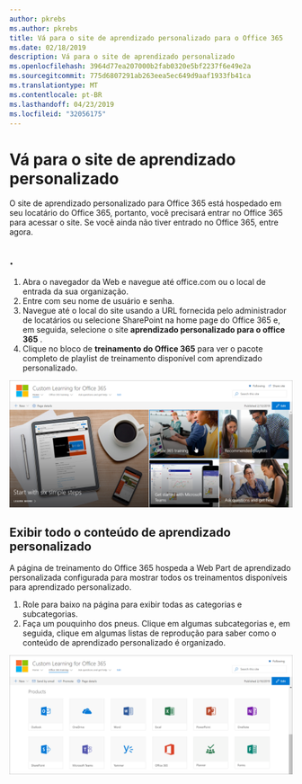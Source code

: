 ```yaml
---
author: pkrebs
ms.author: pkrebs
title: Vá para o site de aprendizado personalizado para o Office 365
ms.date: 02/18/2019
description: Vá para o site de aprendizado personalizado
ms.openlocfilehash: 3964d77ea207000b2fab0320e5bf2237f6e49e2a
ms.sourcegitcommit: 775d6807291ab263eea5ec649d9aaf1933fb41ca
ms.translationtype: MT
ms.contentlocale: pt-BR
ms.lasthandoff: 04/23/2019
ms.locfileid: "32056175"
---
```

# <a name="go-to-the-custom-learning-site"></a>Vá para o site de aprendizado personalizado

O site de aprendizado personalizado para Office 365 está hospedado em seu locatário do Office 365, portanto, você precisará entrar no Office 365 para acessar o site. Se você ainda não tiver entrado no Office 365, entre agora. 

## <a name="sign-in-to-office-365"></a>. 

1.  Abra o navegador da Web e navegue até office.com ou o local de entrada da sua organização. 
2.  Entre com seu nome de usuário e senha.
3.  Navegue até o local do site usando a URL fornecida pelo administrador de locatários ou selecione SharePoint na home page do Office 365 e, em seguida, selecione o site **aprendizado personalizado para o office 365** . 
5. Clique no bloco de **treinamento do Office 365** para ver o pacote completo de playlist de treinamento disponível com aprendizado personalizado. 

![CG-goto. png](media/cg-goto.png)

## <a name="view-all-the-custom-learning-content"></a>Exibir todo o conteúdo de aprendizado personalizado
A página de treinamento do Office 365 hospeda a Web Part de aprendizado personalizada configurada para mostrar todos os treinamentos disponíveis para aprendizado personalizado. 

1. Role para baixo na página para exibir todas as categorias e subcategorias.
2. Faça um pouquinho dos pneus. Clique em algumas subcategorias e, em seguida, clique em algumas listas de reprodução para saber como o conteúdo de aprendizado personalizado é organizado. 

![CG-gotoall. png](media/cg-gotoall.png)

